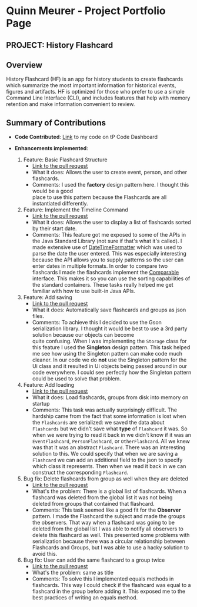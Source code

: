 # Quinn Meurer - Project Portfolio Page

## PROJECT: History Flashcard

## Overview

History Flashcard (HF) is an app for history students to create flashcards which summarize the most important
 information for historical events, figures and artifacts. 
HF is optimized for those who prefer to use a simple Command Line Interface (CLI), and includes features that help
 with memory retention and make information convenient to review.

## Summary of Contributions
- **Code Contributed**: [Link](https://nus-cs2113-ay1920s2.github.io/tp-dashboard/#search=quinnyyy&sort=groupTitle&sortWithin=title&since=2020-03-01&timeframe=commit&mergegroup=false&groupSelect=groupByRepos&breakdown=false&tabOpen=false) to
 my code on tP Code Dashboard
 
- **Enhancements implemented**:
    1. Feature: Basic Flashcard Structure
        - [Link to the pull request](https://github.com/AY1920S2-CS2113-T14-1/tp/pull/14)
        - What it does: Allows the user to create event, person, and other flashcards.
        - Comments: I used the **factory** design pattern here. I thought this would be a good  
        place to use this pattern because the Flashcards are all instantiated differently.
    2. Feature: Implement the Timeline Command
        - [Link to the pull request](https://github.com/AY1920S2-CS2113-T14-1/tp/pull/31)
        - What it does: Allows the user to display a list of flashcards sorted by their start date.
        - Comments: This feature got me exposed to some of the APIs in the Java Standard Library 
        (not sure if that's what it's called). I made extensive use of
        [DateTimeFormatter](https://docs.oracle.com/javase/8/docs/api/java/time/format/DateTimeFormatter.html)
        which was used to parse the date the user entered. This was especially interesting because
        the API allows you to supply patterns so the user can enter dates in multiple formats. 
        In order to compare two flashcards I made the flashcards implement the
        [Comparable](https://docs.oracle.com/javase/8/docs/api/java/lang/Comparable.html) interface.
        This makes it so you can use the sorting capabilities of the standard containers. These tasks
        really helped me get familiar with how to use built-in Java APIs. 
    3. Feature: Add saving
        - [Link to the pull request](https://github.com/AY1920S2-CS2113-T14-1/tp/pull/101)
        - What it does: Automatically save flashcards and groups as json files.
        - Comments: To achieve this I decided to use the Gson serialization library. 
        I thought it would be best to use a 3rd party solution because our objects can become  
        quite confusing. When I was implementing the `Storage` class for this feature I used
        the **Singleton** design pattern. This task helped me see how using the Singleton pattern
        can make code much cleaner. In our code we do **not** use the Singleton pattern for the Ui class
        and it resulted in Ui objects being passed around in our code everywhere. I could see perfectly
        how the Singleton pattern could be used to solve that problem.
    4. Feature: Add loading
        - [Link to the pull request](https://github.com/AY1920S2-CS2113-T14-1/tp/pull/189)
        - What it does: Load flashcards, groups from disk into memory on startup
        - Comments: This task was actually surprisingly difficult. The hardship came from the
        fact that some information is lost when the `Flashcards` are serialized: we saved the data about
        `Flashcards` but we didn't save what **type** of `Flashcard` it was. So when we were trying to read
        it back in we didn't know if it was an `EventFlashcard`, `PersonFlashcard`, or `OtherFlashcard`.
        All we knew was that it was an abstract `Flashcard`. There was an interesting solution to this. 
        We could specify that when we are saving a `Flashcard` we can add an additional field to the json to specify 
        which class it represents. Then when we read it back in we can construct the corresponding `Flashcard`.
    5. Bug fix: Delete flashcards from group as well when they are deleted
        - [Link to the pull request](https://github.com/AY1920S2-CS2113-T14-1/tp/pull/197)
        - What's the problem: There is a global list of flashcards. When a flashcard was deleted from the global list
        it was not being deleted from groups that contained that flashcard.
        - Comments: This task seemed like a good fit for the **Observer** pattern. I made the Flashcard the subject
        and made the groups the observers. That way when a flashcard was going to be deleted from the global list
        I was able to notify all observers to delete this flashcard as well. This presented some problems with serialization
        because there was a circular relationship between Flashcards and Groups, but I was able to use a hacky solution
        to avoid this.
    6. Bug fix: User can add the same flashcard to a group twice
        - [Link to the pull request](https://github.com/AY1920S2-CS2113-T14-1/tp/pull/63)
        - What's the problem: same as title
        - Comments: To solve this I implemented equals methods in flashcards. This way I could check
        if the flashcard was equal to a flashcard in the group before adding it. This exposed me to
        the best practices of writing an equals method.
    
